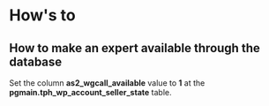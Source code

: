 # How's to

## How to make an expert available through the database
Set the column **as2_wgcall_available** value to **1** at the **pgmain.tph_wp_account_seller_state** table.
